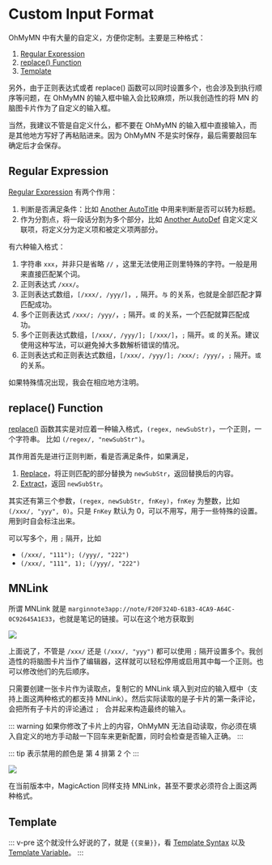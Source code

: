 # Custom Input Format

OhMyMN 中有大量的自定义，方便你定制。主要是三种格式：

1. [Regular Expression](regex)
2. [replace() Function](replace)
3. [Template ](mustache)

另外，由于正则表达式或者 replace() 函数可以同时设置多个，也会涉及到执行顺序等问题，在 OhMyMN 的输入框中输入会比较麻烦，所以我创造性的将 MN 的脑图卡片作为了自定义的输入框。

当然，我建议不管是自定义什么，都不要在 OhMyMN 的输入框中直接输入，而是其他地方写好了再粘贴进来。因为 OhMyMN 不是实时保存，最后需要敲回车确定后才会保存。

## Regular Expression

[Regular Expression](regex.md) 有两个作用：

1. 判断是否满足条件：比如 [Another AutoTitle](modules/anotherautotitle.md) 中用来判断是否可以转为标题。
2. 作为分割点，将一段话分割为多个部分，比如 [Another AutoDef](modules/anotherautodef.md) 自定义定义联项，将定义分为定义项和被定义项两部分。

有六种输入格式：

1. 字符串 `xxx`，并非只是省略 `//` ，这里无法使用正则里特殊的字符。一般是用来直接匹配某个词。
2. 正则表达式 `/xxx/`。
3. 正则表达式数组，`[/xxx/, /yyy/]`，`,` 隔开。`与` 的关系，也就是全部匹配才算匹配成功。
4. 多个正则表达式 `/xxx/; /yyy/`，`;` 隔开。`或` 的关系，一个匹配就算匹配成功。
5. 多个正则表达式数组，`[/xxx/, /yyy/]; [/xxx/]`，`;` 隔开。`或` 的关系。建议使用这种写法，可以避免掉大多数解析错误的情况。
6. 正则表达式和正则表达式数组，`[/xxx/, /yyy/]; /xxx/; /yyy/`，`;` 隔开。`或` 的关系。

如果特殊情况出现，我会在相应地方注明。

## replace() Function

[replace()](replace) 函数其实是对应着一种输入格式，`(regex, newSubStr)`，一个正则，一个字符串。
比如 `(/regex/, "newSubStr")`。

其作用首先是进行正则判断，看是否满足条件，如果满足，

1. [Replace](replace.md#替换)，将正则匹配的部分替换为 `newSubStr`，返回替换后的内容。
2. [Extract](replace.md#提取)，返回 `newSubStr`。

其实还有第三个参数，`(regex, newSubStr, fnKey)`，`fnKey` 为整数，比如 `(/xxx/, "yyy", 0)`。只是 `FnKey` 默认为 0，可以不用写，用于一些特殊的设置。用到时自会标注出来。

可以写多个，用 `;` 隔开，比如

- `(/xxx/, "111"); (/yyy/, "222")`
- `(/xxx/, "111", 1); (/yyy/, "222")`

## MNLink

所谓 MNLink 就是 `marginnote3app://note/F20F324D-61B3-4CA9-A64C-0C92645A1E33`，也就是笔记的链接。可以在这个地方获取到

![](https://testmnbbs.oss-cn-zhangjiakou.aliyuncs.com/pic20220506005857.png?x-oss-process=base_webp)

上面说了，不管是 `/xxx/` 还是 `(/xxx/, "yyy")` 都可以使用 `;` 隔开设置多个。我创造性的将脑图卡片当作了编辑器，这样就可以轻松停用或启用其中每一个正则。也可以修改他们的先后顺序。

只需要创建一张卡片作为读取点，复制它的 MNLink 填入到对应的输入框中（支持上面这两种格式的都支持 MNLink）。然后实际读取的是子卡片的第一条评论，会把所有子卡片的评论通过 `; ` 合并起来构造最终的输入。

::: warning
如果你修改了卡片上的内容，OhMyMN 无法自动读取，你必须在填入自定义的地方手动敲一下回车来更新配置，同时会检查是否输入正确。
:::

::: tip 表示禁用的颜色是
第 4 排第 2 个
:::

![](https://testmnbbs.oss-cn-zhangjiakou.aliyuncs.com/pic20220507095500.png?x-oss-process=base_webp)

在当前版本中，MagicAction 同样支持 MNLink，甚至不要求必须符合上面这两种格式。

## Template

::: v-pre
这个就没什么好说的了，就是 `{{变量}}`，看 [Template Syntax](mustache.md) 以及 [Template Variable](vars.md)。
:::
